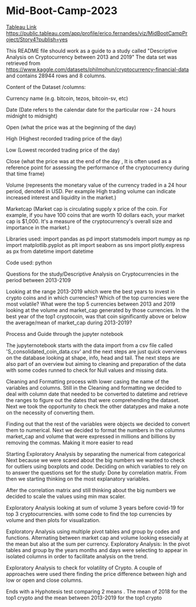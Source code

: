 # Mid-Boot-Camp-2023
[Tableau Link](https://public.tableau.com/app/profile/erico.fernandes/viz/MidBootCampProject/Sheet5?publish=yes)
https://public.tableau.com/app/profile/erico.fernandes/viz/MidBootCampProject/Story4?publish=yes

This README file should work as a guide to a study called "Descriptive Analysis on Cryptocurrency between 2013 and 2019"
The data set was retrieved from https://www.kaggle.com/datasets/philmohun/cryptocurrency-financial-data and contains 28944 rows and 8 columns.

Content of the Dataset /columns:

Currency name (e.g. bitcoin, tezos, bitcoin-sv, etc)

Date (Date refers to the calendar date for the particular row - 24 hours midnight to midnight)

Open (what the price was at the beginning of the day)

High (Highest recorded trading price of the day)

Low (Lowest recorded trading price of the day)

Close (what the price was at the end of the day , It is often used as a reference point for assessing the performance of the cryptocurrency during that time frame)

Volume (represents the monetary value of the currency traded in a 24 hour period, denoted in USD. Per example High trading volume can indicate increased interest and liquidity in the market.)

Marketcap (Market cap is circulating supply x price of the coin. For example, if you have 100 coins that are worth 10 dollars each, your market cap is $1,000. It's a measure of the cryptocurrency's overall size and importance in the market.)



Libraries used: 
import pandas as pd
import statsmodels
import numpy as np
import matplotlib.pyplot as plt
import seaborn as sns
import plotly.express as px
from datetime import datetime

Code used: python

Questions for the study/Descriptive Analysis on Cryptocurrencies in the period between 2013-2109

Looking at the range 2013-2019 which were the best years to invest in crypto coins and in which currencies?
Which of the top currencies were the most volatile?
What were the top 5 currencies between 2013 and 2019 looking at the volume and market_cap generated by those currencies.
In the best year of the top1 cryptocoin, was that coin significantly above or below the average/mean of market_cap during 2013-2019?

Process and Guide through the jupyter notebook

The jupyternotebook starts with the data import from a csv file called 'S_consolidated_coin_data.csv' and the next steps are just quick overviews on the database looking at shape, info, head and tail.
The next steps are also part of an overview but aiming to cleaning and preparation of the data with some codes runned to check for Null values and missing data.

Cleaning and Formatting process with lower casing the name of the variables and columns.
Still in the Cleaning and formatting we decided to deal with column date that needed to be converted to datetime and retrieve the ranges to figure out the dates that were comprehending the dataset. Next we took the opportunity to check the other datatypes and make a note on the necessity of converting them.

Finding out that the rest of the variables were objects we decided to convert them to numerical.
Next we decided to format the numbers in the columns market_cap and volume that were expressed in millions and billions by removing the commas. Making it more easier to read

Starting Exploratory Analysis by separating the numerical from categorical
Next because we were scared about the big numbers we wanted to check for outliers using boxplots and code.
Deciding on which variables to rely on to answer the questions set for the study: Done by correlation matrix. From then we starting thinking on the most explanatory variables.

After the correlation matrix and still thinking about the big numbers we decided to scale the values using min max scaler.


Exploratory Analysis looking at sum of volume 3 years before covid-19 for top 3 cryptocurrencies. with some code to find the top currencies by volume and then plots for visualization.

Exploratory Analysis using multiple pivot tables and group by codes and functions. Alternating between market cap and volume looking essecially at the mean but also at the sum per currency.
Exploratory Analysis: In the pivot tables and group by the years months and days were selecting to appear in isolated columns in order to facilitate analysis on the trend.

Exploratory Analysis to check for volatility of Crypto. A couple of approaches were used there finding the price difference between high and low or open and close columns.

Ends with a Hyphotesis test comparing 2 means . The mean of 2018 for the top1 crypto and the mean between 2013-2019 for the top1 crypto

